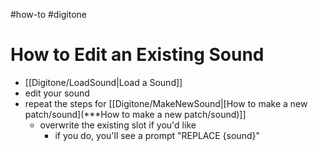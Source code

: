 #how-to #digitone 

# How to Edit an Existing Sound

- [[Digitone/LoadSound|Load a Sound]]
- edit your sound
- repeat the steps for [[Digitone/MakeNewSound|[How to make a new patch/sound](***How to make a new patch/sound)]]
    - overwrite the existing slot if you'd like
        - if you do, you'll see a prompt "REPLACE {sound}"
